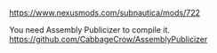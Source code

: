 https://www.nexusmods.com/subnautica/mods/722

You need Assembly Publicizer to compile it. https://github.com/CabbageCrow/AssemblyPublicizer
